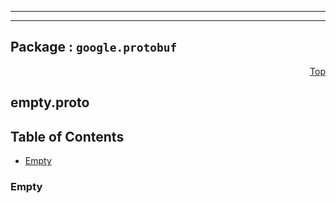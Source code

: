
---

---

## Package : `google.protobuf`



<a name="top"></a>

<a name="API Reference for empty.proto"></a>
<p align="right"><a href="#top">Top</a></p>

## empty.proto


## Table of Contents
  - [Empty](#google.protobuf.Empty)







<a name="google.protobuf.Empty"></a>

### Empty






 <!-- end messages -->

 <!-- end enums -->

 <!-- end HasExtensions -->

 <!-- end services -->

